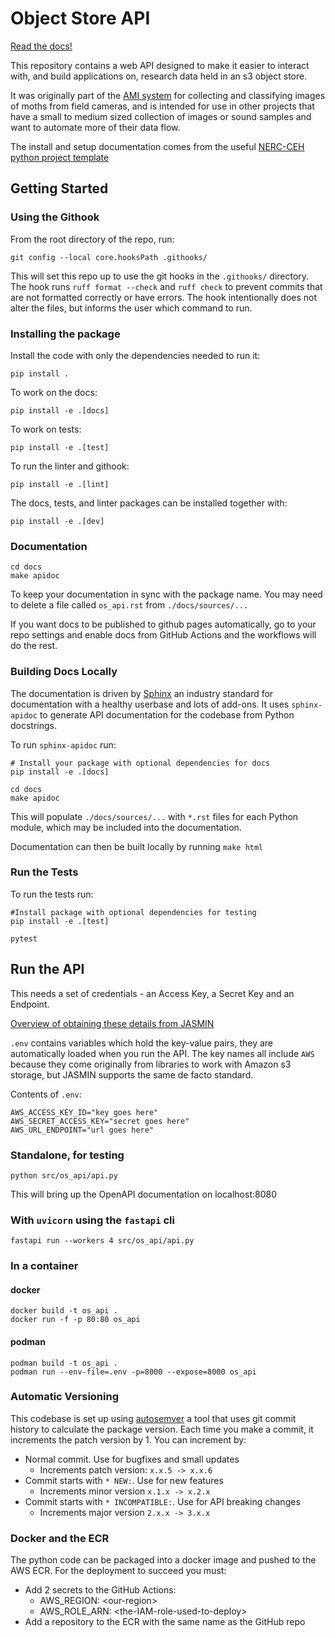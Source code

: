 # Object Store API 

[Read the docs!](https://nerc-ceh.github.io/object_store_api)

This repository contains a web API designed to make it easier to interact with, and build applications on, research data held in an s3 object store.

It was originally part of the [AMI system](https://github.com/AMI-system) for collecting and classifying images of moths from field cameras, and is intended for use in other projects that have a small to medium sized collection of images or sound samples and want to automate more of their data flow.

The install and setup documentation comes from the useful [NERC-CEH python project template](https://github.com/NERC-CEH/python-template)


## Getting Started

### Using the Githook

From the root directory of the repo, run:

```
git config --local core.hooksPath .githooks/
```

This will set this repo up to use the git hooks in the `.githooks/` directory. The hook runs `ruff format --check` and `ruff check` to prevent commits that are not formatted correctly or have errors. The hook intentionally does not alter the files, but informs the user which command to run.

### Installing the package

Install the code with only the dependencies needed to run it:

```
pip install .
```

To work on the docs:

```
pip install -e .[docs]
```

To work on tests:

```
pip install -e .[test]
```

To run the linter and githook:

```
pip install -e .[lint]
```

The docs, tests, and linter packages can be installed together with:

```
pip install -e .[dev]
```

### Documentation 

```
cd docs
make apidoc
```

To keep your documentation in sync with the package name. You may need to delete a file called `os_api.rst` from `./docs/sources/...`

If you want docs to be published to github pages automatically, go to your repo settings and enable docs from GitHub Actions and the workflows will do the rest.

### Building Docs Locally

The documentation is driven by [Sphinx](https://www.sphinx-doc.org/) an industry standard for documentation with a healthy userbase and lots of add-ons. It uses `sphinx-apidoc` to generate API documentation for the codebase from Python docstrings.

To run `sphinx-apidoc` run:

```
# Install your package with optional dependencies for docs
pip install -e .[docs]

cd docs
make apidoc
```

This will populate `./docs/sources/...` with `*.rst` files for each Python module, which may be included into the documentation.

Documentation can then be built locally by running `make html`

### Run the Tests

To run the tests run:

```
#Install package with optional dependencies for testing
pip install -e .[test]

pytest
```

## Run the API 

This needs a set of credentials - an Access Key, a Secret Key and an Endpoint.

[Overview of obtaining these details from JASMIN](https://github.com/NERC-CEH/object_store_tutorial/?tab=readme-ov-file#an-introduction-to-object-storage)

`.env` contains variables which hold the key-value pairs, they are automatically loaded when you run the API. The key names all include `AWS` because they come originally from libraries to work with Amazon s3 storage, but JASMIN supports the same de facto standard.

Contents of `.env`:

```
AWS_ACCESS_KEY_ID="key goes here"
AWS_SECRET_ACCESS_KEY="secret goes here"
AWS_URL_ENDPOINT="url goes here"
```

### Standalone, for testing

`python src/os_api/api.py`

This will bring up the OpenAPI documentation on localhost:8080

### With `uvicorn` using the `fastapi` cli 

`fastapi run --workers 4 src/os_api/api.py`

### In a container

#### docker

```
docker build -t os_api .
docker run -f -p 80:80 os_api
```

#### podman

```
podman build -t os_api .
podman run --env-file=.env -p=8000 --expose=8000 os_api
```

### Automatic Versioning

This codebase is set up using [autosemver](https://autosemver.readthedocs.io/en/latest/usage.html#) a tool that uses git commit history to calculate the package version. Each time you make a commit, it increments the patch version by 1. You can increment by:

* Normal commit. Use for bugfixes and small updates
    * Increments patch version: `x.x.5 -> x.x.6`
* Commit starts with `* NEW:`. Use for new features
    * Increments minor version `x.1.x -> x.2.x`
* Commit starts with `* INCOMPATIBLE:`. Use for API breaking changes
    * Increments major version `2.x.x -> 3.x.x`

### Docker and the ECR

The python code can be packaged into a docker image and pushed to the AWS ECR. For the deployment to succeed you must:

* Add 2 secrets to the GitHub Actions:
    * AWS_REGION: \<our-region\>
    * AWS_ROLE_ARN: \<the-IAM-role-used-to-deploy\>
* Add a repository to the ECR with the same name as the GitHub repo
 

